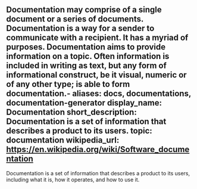 Documentation may comprise of a single document or a series of documents. Documentation is a way for a sender to communicate with a recipient. It has a myriad of purposes. Documentation aims to provide information on a topic. Often information is included in writing as text, but any form of informational construct, be it visual, numeric or of any other type; is able to form documentation.-
aliases: docs, documentations, documentation-generator
display_name: Documentation
short_description: Documentation is a set of information that describes a product
  to its users.
topic: documentation
wikipedia_url: https://en.wikipedia.org/wiki/Software_documentation
---
Documentation is a set of information that describes a product to its users, including what it is, how it operates, and how to use it.
